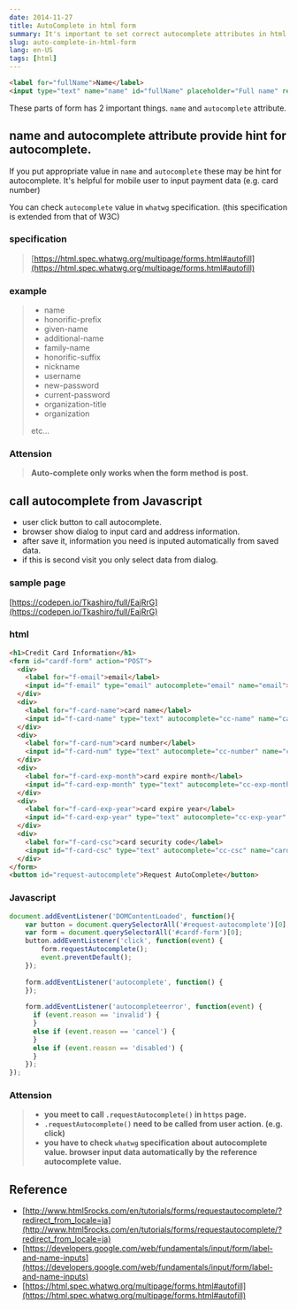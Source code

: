 ```yaml
---
date: 2014-11-27
title: AutoComplete in html form
summary: It's important to set correct autocomplete attributes in html form
slug: auto-complete-in-html-form
lang: en-US
tags: [html]
---
```



```html
<label for="fullName">Name</label>
<input type="text" name="name" id="fullName" placeholder="Full name" required autocomplete="name">
```

These parts of form has 2 important things.
`name` and `autocomplete` attribute.

## name and autocomplete attribute provide hint for autocomplete.


If you put appropriate value in `name` and `autocomplete` these may be hint for autocomplete.
It's helpful for mobile user to input payment data (e.g. card number)

You can check `autocomplete` value in `whatwg` specification. (this specification is extended from that of W3C)

### specification

> [https://html.spec.whatwg.org/multipage/forms.html#autofill](https://html.spec.whatwg.org/multipage/forms.html#autofill)

### example

> * name
> * honorific-prefix
> * given-name
> * additional-name
> * family-name
> * honorific-suffix
> * nickname
> * username
> * new-password
> * current-password
> * organization-title
> * organization
>
> etc...

### Attension

> __Auto-complete only works when the form method is post.__

## call autocomplete from Javascript

* user click button to call autocomplete.
* browser show dialog to input card and address information.
* after save it, information you need is inputed automatically from saved data.
* if this is second visit you only select data from dialog.

### sample page

[https://codepen.io/Tkashiro/full/EajRrG](https://codepen.io/Tkashiro/full/EajRrG)


### html

```html
<h1>Credit Card Information</h1>
<form id="cardf-form" action="POST">
  <div>
    <label for="f-email">email</label>
    <input id="f-email" type="email" autocomplete="email" name="email">
  </div>
  <div>
    <label for="f-card-name">card name</label>
    <input id="f-card-name" type="text" autocomplete="cc-name" name="card-name">
  </div>
  <div>
    <label for="f-card-num">card number</label>
    <input id="f-card-num" type="text" autocomplete="cc-number" name="card-num">
  </div>
  <div>
    <label for="f-card-exp-month">card expire month</label>
    <input id="f-card-exp-month" type="text" autocomplete="cc-exp-month" name="card-exp-month">
  </div>
  <div>
    <label for="f-card-exp-year">card expire year</label>
    <input id="f-card-exp-year" type="text" autocomplete="cc-exp-year" name="card-exp-year">
  </div>
  <div>
    <label for="f-card-csc">card security code</label>
    <input id="f-card-csc" type="text" autocomplete="cc-csc" name="card-csc">
  </div>
</form>
<button id="request-autocomplete">Request AutoComplete</button>
```

### Javascript

```js
document.addEventListener('DOMContentLoaded', function(){
    var button = document.querySelectorAll('#request-autocomplete')[0];
    var form = document.querySelectorAll('#cardf-form')[0];
    button.addEventListener('click', function(event) {
        form.requestAutocomplete();
        event.preventDefault();
    });
  
    form.addEventListener('autocomplete', function() {
    });
  
    form.addEventListener('autocompleteerror', function(event) {
      if (event.reason == 'invalid') {
      }
      else if (event.reason == 'cancel') {
      }
      else if (event.reason == 'disabled') {
      }
    });
});
```

### Attension

> * __you meet to call `.requestAutocomplete()` in `https` page.__
> * __`.requestAutocomplete()` need to be called from user action. (e.g. click)__
> * __you have to check `whatwg` specification about autocomplete value. browser input data automatically by the reference autocomplete value.__

## Reference

* [http://www.html5rocks.com/en/tutorials/forms/requestautocomplete/?redirect_from_locale=ja](http://www.html5rocks.com/en/tutorials/forms/requestautocomplete/?redirect_from_locale=ja)
* [https://developers.google.com/web/fundamentals/input/form/label-and-name-inputs](https://developers.google.com/web/fundamentals/input/form/label-and-name-inputs)
* [https://html.spec.whatwg.org/multipage/forms.html#autofill](https://html.spec.whatwg.org/multipage/forms.html#autofill)
